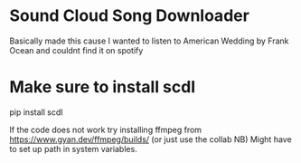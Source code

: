 # Sound Cloud Song Downloader

Basically made this cause I wanted to listen to American Wedding by Frank Ocean and couldnt find it on spotify

# Make sure to install scdl
pip install scdl

If the code does not work try installing ffmpeg from https://www.gyan.dev/ffmpeg/builds/ (or just use the collab NB)
Might have to set up path in system variables.
